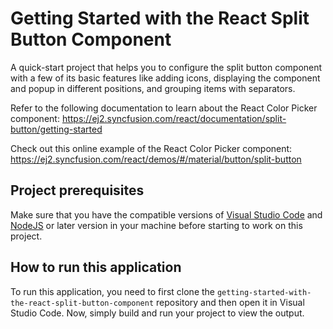 # Getting Started with the React Split Button Component

A quick-start project that helps you to configure the split button component with a few of its basic features like adding icons, displaying the component and popup in different positions, and grouping items with separators.
 
Refer to the following documentation to learn about the React Color Picker component: 
https://ej2.syncfusion.com/react/documentation/split-button/getting-started

Check out this online example of the React Color Picker component:
https://ej2.syncfusion.com/react/demos/#/material/button/split-button

## Project prerequisites
Make sure that you have the compatible versions of [Visual Studio Code](https://code.visualstudio.com/download ) and [NodeJS](https://nodejs.org/en/download) or later version in your machine before starting to work on this project.

## How to run this application
To run this application, you need to first clone the `getting-started-with-the-react-split-button-component` repository and then open it in Visual Studio Code. Now, simply build and run your project to view the output.